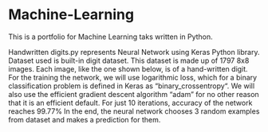 # Machine-Learning
This is a portfolio for Machine Learning taks written in Python.

Handwritten digits.py
represents Neural Network using Keras Python library.
Dataset used is built-in digit dataset. This dataset is made up of 1797 8x8 images. Each image, like the one shown below, is of a hand-written digit.
For the training the network, we will use logarithmic loss, which for a binary classification problem is defined in Keras as “binary_crossentropy“. We will also use the efficient gradient descent algorithm “adam” for no other reason that it is an efficient default. 
For just 10 iterations, accuracy of the network reaches 99.77%
In the end, the neural network chooses 3 random examples from dataset and makes a prediction for them.

